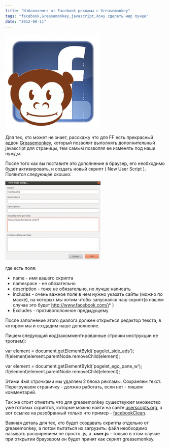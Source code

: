 ```yaml
---
title: "Избавляемся от Facebook рекламы c Greasemonkey"
tags: "facebook,Greasemonkey,javascript,Хочу сделать мир лучше"
date: "2012-08-11"
---
```


![](images/facebookCleaner-300x300.png "facebookCleaner")

Для тех, кто может не знает, расскажу что для FF есть прекрасный аддон [Greasemonkey](https://addons.mozilla.org/en-US/firefox/addon/greasemonkey/), который позволят выполнять дополнительный javascript для страницы, тем самым позволяя ее изменять под наши нужды.

После того как вы поставите это дополнение в браузер, его необходимо будет активировать, и создать новый скрипт ( New User Script ). Появится следующее окошко:

![](images/new_user_script-300x247.png "new_user_script")

где есть поля:

- name - имя вашего скрипта
- namespace - не обязательно
- description - тоже не обязательно, но лучше написать
- Includes - очень важное поле в нем нужно указать сайты (можно по маске), на которых мы хотим чтобы запускался наш скрипт(в нашем случае это будет http://www.facebook.com/\* )
- Excludes - противоположное предыдущему

После заполнение этого диалога должен открыться редактор текста, в котором мы и создадим наше дополнение.

Пишем следующий код(закомментированные строчки инструкции не трогаем):

var element = document.getElementById('pagelet\_side\_ads');
if(element)element.parentNode.removeChild(element);

var element = document.getElementById('pagelet\_ego\_pane\_w');
if(element)element.parentNode.removeChild(element);

Этими 4мя строчками мы удаляем 2 блока рекламы. Сохраняем текст. Перегружаем страничку - должно работать, если нет - пишем комментарий.

Так же стоит отметить что для greasemonkey существуюет множество уже готовых скриптов, которые можно найти на сайте [userscripts.org](http://userscripts.org), а вот ссылка на разобранный только что пример - [facebookClean](http://userscripts.org/scripts/show/140668).

Важная деталь для тех, кто будет создавать скрипты отдельно от greasemonkey, а потом пытаться их загрузить: файл необходимо называть расширением не просто .js, а **.user.js** - только в этом случае при открытии браузером он будет принят как скрипт greasemonkey.
